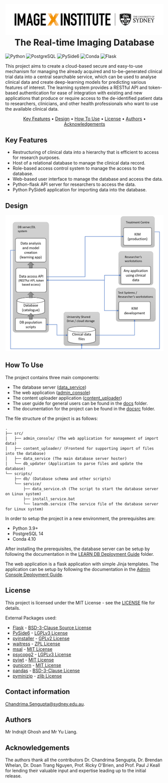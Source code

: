 
<h1 align="center">
  <br>
  <a href="https://image-x.sydney.edu.au/"><img src="./assets/logo.png" alt="Markdownify"></a>
  <br>
  The Real-time Imaging Database
  <br>
</h1>

![Python](https://img.shields.io/badge/python-3.9-blue.svg)
![PostgreSQL](https://img.shields.io/badge/PostgreSQL-14.x-blue)
![PySide6](https://img.shields.io/badge/PySide-6.x-green)
![Conda](https://img.shields.io/badge/Conda-23.x-black)
![Flask](https://img.shields.io/badge/Flask-2.3.x-orange)

<p>
This project aims to create a cloud-based secure and easy-to-use mechanism for managing the already acquired and to-be-generated clinical trial data into a central searchable service, which can be used to analyse clinical data and create deep-learning models for predicting various features of interest. The learning system provides a RESTful API and token-based authentication for ease of integration with existing and new applications that produce or require access to the de-identified patient data to researchers, clinicians, and other health professionals who want to use the available clinical data.
</p>

<p align="center">
  <a href="#key-features">Key Features</a> •
  <a href="#design">Design</a> •
  <a href="#how-to-use">How To Use</a> •
  <a href="#license">License</a> •
  <a href="#authors">Authors</a> •
  <a href="#acknowledgements">Acknowledgements</a>
</p>

## Key Features
* Restructuring of clinical data into a hierarchy that is efficient to access for research purposes.
* Host of a relational database to manage the clinical data record. 
* Role-based access control system to manage the access to the database.
* Web-based user interface to manage the database and access the data.
* Python-flask API server for researchers to access the data.
* Python PySide6 application for importing data into the database.

## Design
![Architecture](docsrc/images/architecture.png)

## How To Use
The project contains three main components:
* The database server ([data_service](src/data_service))
* The web application ([admin_console](src/admin_console))
* The content uploader application ([content_uploader](src/content_uploader))
* The user guide for general users can be found in the [docs](docs/User_Guide_Data_import.pdf) folder.
* The documentation for the project can be found in the [docsrc](docsrc) folder.

The file structure of the project is as follows:
```
.
├── src/
│   ├── admin_console/ (The web application for management of import data)
│   ├── content_uploader/ (Frontend for supporting import of files into the database)
│   ├── data_service (The main database server hoster)
│   └── db_updater (Application to parse files and update the database)
└── scripts/
    ├── db/ (Database schema and other scripts)
    └── service/
        ├── data_service.sh (The script to start the database server on Linux system)
        ├── install_service.bat
        └── learndb.service (The service file of the database server for Linux system)
```


In order to setup the project in a new environment, the prerequisites are:
* Python 3.9+
* PostgreSQL 14
* Conda 4.10

After installing the prerequisites, the database server can be setup by following the documentation in the [LEARN DB Deployment Guide](docsrc/Local_Deployment_Guide.md) folder.

The web application is a flask application with simple Jinja templates. The application can be setup by following the documentation in the [Admin Console Deployment Guide](admin_console/readme.md).


## License
This project is licensed under the MIT License - see the [LICENSE](LICENSE) file for details.

External Packages used:
* [Flask](https://flask.palletsprojects.com/en/2.0.x/) - [BSD-3-Clause Source License](https://flask.palletsprojects.com/en/2.0.x/license/)
* [PySide6](https://doc.qt.io/qtforpython/PySide6/PySide6-index.html) - [LGPLv3 License](https://doc.qt.io/qtforpython/licenses.html)
* [pyinstaller](https://www.pyinstaller.org/) - [GPLv2 License](https://www.pyinstaller.org/license.html)
* [waitress](https://docs.pylonsproject.org/projects/waitress/en/stable/) - [ZPL License](https://docs.pylonsproject.org/projects/waitress/en/stable/license.html)
* [msal](https://github.com/AzureAD/microsoft-authentication-library-for-python) - [MIT License](https://github.com/AzureAD/microsoft-authentication-library-for-python/blob/dev/LICENSE)
* [psycopg2](https://www.psycopg.org/docs/) - [LGPLv3 License](https://www.psycopg.org/docs/license.html)
* [pyjwt](https://pyjwt.readthedocs.io/en/stable/) - [MIT License](https://github.com/jpadilla/pyjwt/blob/master/LICENSE)
* [gunicorn](https://gunicorn.org/) - [MIT License](https://github.com/benoitc/gunicorn/blob/master/LICENSE)
* [pandas](https://pandas.pydata.org/) - [BSD-3-Clause License](https://pandas.pydata.org/docs/)
* [pyminizip](https://pypi.org/project/pyminizip/) - [zlib License](https://github.com/smihica/pyminizip/blob/master/COPYING.txt)

## Contact information
Chandrima.Sengupta@sydney.edu.au.

## Authors
Mr Indrajit Ghosh and Mr Yu Liang. 

## Acknowledgements
The authors thank all the contributors Dr. Chandrima Sengupta, Dr. Brendan Whelan, Dr. Doan Trang Nguyen, Prof. Ricky O'Brien, and Prof. Paul J Keall for lending their valuable input and expertise leading up to the initial release. 
